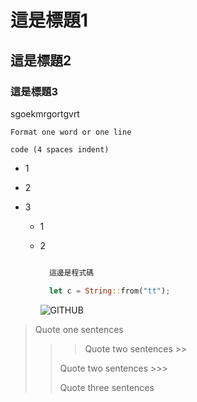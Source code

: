 # 這是標題1

## 這是標題2

### 這是標題3

sgoekmrgortgvrt



`Format one word or one line`

    code (4 spaces indent)

* 1

* 2

* 3
  
  * 1
  
  * 2
    
    ```rust
    
      這邊是程式碼    
    
      let c = String::from("tt");
    ```
    
      ![GITHUB](/Users/chenguanxiong/Desktop/截圖%202022-12-05%20下午1.49.08.png)

> Quote one sentences 
> 
> > > Quote two sentences >>
> > 
> > Quote two sentences >>>
> > 
> > Quote three sentences
